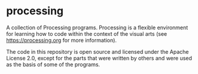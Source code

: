 # processing
A collection of Processing programs. Processing is a flexible environment for learning how to code within the context of the visual arts (see https://processing.org for more information).

The code in this repository is open source and licensed under the Apache License 2.0, except for the parts that were written by others and were used as the basis of some of the programs.
